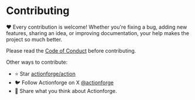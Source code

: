 # Contributing

❤️ Every contribution is welcome! Whether you're fixing a bug, adding new features, sharing an idea, or improving documentation, your help makes the project so much better.

Please read the [Code of Conduct](CODE_OF_CONDUCT.md) before contributing.

Other ways to contribute:

- ⭐ Star [actionforge/action](https://github.com/actionforge/action)
- 🐦 Follow Actionforge on X [@actionforge](https://twitter.com/actionforge)
- 📝 Share what you think about Actionforge.
